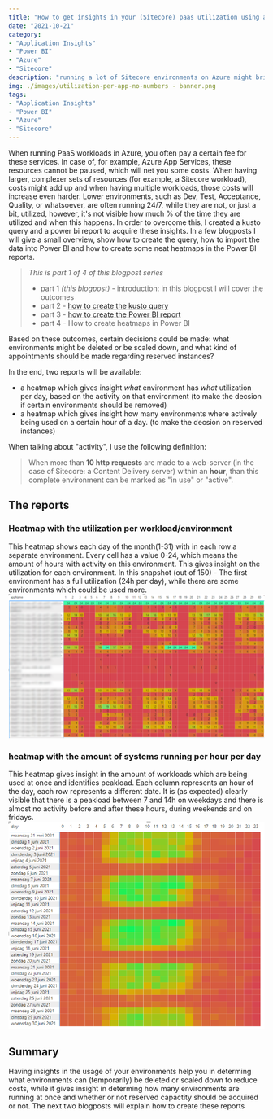 ```yaml
---
title: "How to get insights in your (Sitecore) paas utilization using application insights and Power BI - Part 1 - Overview"
date: "2021-10-21"
category: 
- "Application Insights"
- "Power BI"
- "Azure"
- "Sitecore"
description: "running a lot of Sitecore environments on Azure might bring a lot of costs, as the payroll continues 24/7. This blogpost series describes how to get insights in the actual utilization (and waste)"
img: ./images/utilization-per-app-no-numbers - banner.png
tags:
- "Application Insights"
- "Power BI"
- "Azure"
- "Sitecore"
---
```

When running PaaS workloads in Azure, you often pay a certain fee for these services. In case of, for example, Azure App Services, these resources cannot be paused, which will net you some costs. When having larger, complexer sets of resources (for example, a Sitecore workload), costs might add up and when having multiple workloads, those costs will increase even harder. Lower environments, such as Dev, Test, Acceptance, Quality, or whatsoever, are often running 24/7, while they are not, or just a bit, utilized, however, it's not visible how much % of the time they are utilized and when this happens. In order to overcome this, I created a kusto query and a power bi report to acquire these insights. In a few blogposts I will give a small overview, show how to create the query, how to import the data into Power BI and how to create some neat heatmaps in the Power BI reports. 

> *This is part 1 of 4 of this blogpost series* 
> * part 1 *(this blogpost)* - introduction: in this blogpost I will cover the outcomes
> * part 2 - [how to create the kusto query](..\getting-insights-in-your-paas-utilization-using-app-insights-and-power-bi-part-2)
> * part 3 - [how to create the Power BI report](..\getting-insights-in-your-paas-utilization-using-app-insights-and-power-bi-part-3)
> * part 4 - How to create heatmaps in Power BI

Based on these outcomes, certain decisions could be made: what environments might be deleted or be scaled down, and what kind of appointments should be made regarding reserved instances?

In the end, two reports will be available:

* a heatmap which gives insight *what* environment has *what* utilization per day, based on the activity on that environment (to make the decsion if certain environments should be removed)
* a heatmap which gives insight how many environments where actively being used on a certain hour of a day. (to make the decsion on reserved instances)

When talking about "activity", I use the following definition:

> When more than **10 http requests** are made to a web-server (in the case of Sitecore: a Content Delivery server) within an **hour**, than this complete environment can be marked as "in use" or "active".

## The reports

### Heatmap with the utilization per workload/environment
This heatmap shows each day of the month(1-31) with in each row a separate environment. Every cell has a value 0-24, which means the amount of hours with activity on this environment. This gives insight on the utilization for each environment. In this snapshot (out of 150) - The first environment has a full utilization (24h per day), while there are some environments which could be used more. 
![](.\images\utilization-per-app-with-numbers-1.png)

### heatmap with the amount of systems running per hour per day
This heatmap gives insight in the amount of workloads which are being used at once and identifies peakload. Each column represents an hour of the day, each row represents a different date. It is (as expected) clearly visible that there is a peakload between 7 and 14h on weekdays and there is almost no activity before and after these hours, during weekends and on fridays.
![](.\images\number-of-systems-per-hour-per-day-no-numbers.png)

## Summary
Having insights in the usage of your environments help you in determing what environments can (temporarily) be deleted or scaled down to reduce costs, while it gives insight in determing how many environments are running at once and whether or not reserved capactity should be acquired or not. The next two blogposts will explain how to create these reports